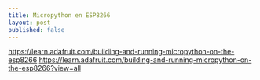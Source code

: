 ```yaml
---
title: Micropython en ESP8266
layout: post
published: false
---
```


https://learn.adafruit.com/building-and-running-micropython-on-the-esp8266
https://learn.adafruit.com/building-and-running-micropython-on-the-esp8266?view=all
